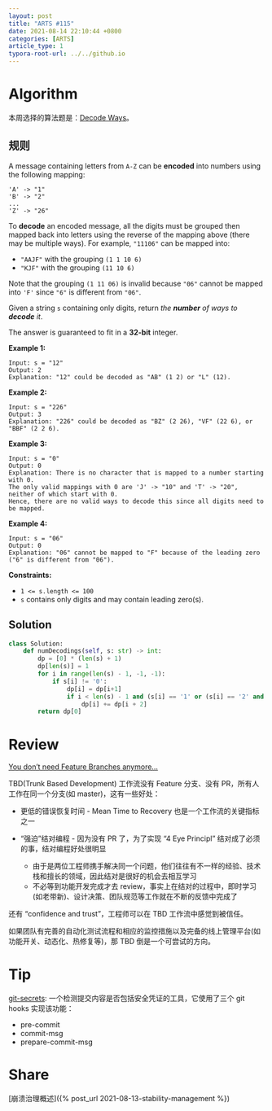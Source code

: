 ```yaml
---
layout: post
title: "ARTS #115"
date: 2021-08-14 22:10:44 +0800
categories: [ARTS]
article_type: 1
typora-root-url: ../../github.io
---
```



# Algorithm

本周选择的算法题是：[Decode Ways](https://leetcode.com/problems/decode-ways/)。


## 规则

A message containing letters from `A-Z` can be **encoded** into numbers using the following mapping:

```
'A' -> "1"
'B' -> "2"
...
'Z' -> "26"
```

To **decode** an encoded message, all the digits must be grouped then mapped back into letters using the reverse of the mapping above (there may be multiple ways). For example, `"11106"` can be mapped into:

- `"AAJF"` with the grouping `(1 1 10 6)`
- `"KJF"` with the grouping `(11 10 6)`

Note that the grouping `(1 11 06)` is invalid because `"06"` cannot be mapped into `'F'` since `"6"` is different from `"06"`.

Given a string `s` containing only digits, return *the **number** of ways to **decode** it*.

The answer is guaranteed to fit in a **32-bit** integer.

 

**Example 1:**

```
Input: s = "12"
Output: 2
Explanation: "12" could be decoded as "AB" (1 2) or "L" (12).
```

**Example 2:**

```
Input: s = "226"
Output: 3
Explanation: "226" could be decoded as "BZ" (2 26), "VF" (22 6), or "BBF" (2 2 6).
```

**Example 3:**

```
Input: s = "0"
Output: 0
Explanation: There is no character that is mapped to a number starting with 0.
The only valid mappings with 0 are 'J' -> "10" and 'T' -> "20", neither of which start with 0.
Hence, there are no valid ways to decode this since all digits need to be mapped.
```

**Example 4:**

```
Input: s = "06"
Output: 0
Explanation: "06" cannot be mapped to "F" because of the leading zero ("6" is different from "06").
```

 

**Constraints:**

- `1 <= s.length <= 100`
- `s` contains only digits and may contain leading zero(s).

## Solution

```python
class Solution:
    def numDecodings(self, s: str) -> int:
        dp = [0] * (len(s) + 1)
        dp[len(s)] = 1
        for i in range(len(s) - 1, -1, -1):
            if s[i] != '0':
                dp[i] = dp[i+1]
                if i < len(s) - 1 and (s[i] == '1' or (s[i] == '2' and s[i+1] < '7')):
                    dp[i] += dp[i + 2]
        return dp[0]
```

# Review

[You don’t need Feature Branches anymore…](https://levelup.gitconnected.com/why-are-so-many-people-against-trunk-based-development-a785d9322584)

TBD(Trunk Based Development) 工作流没有 Feature 分支、没有 PR，所有人工作在同一个分支(如 master)，这有一些好处：

- 更低的错误恢复时间 - Mean Time to Recovery 也是一个工作流的关键指标之一

- “强迫”结对编程 - 因为没有 PR 了，为了实现 “4 Eye Principl” 结对成了必须的事，结对编程好处很明显
  - 由于是两位工程师携手解决同一个问题，他们往往有不一样的经验、技术栈和擅长的领域，因此结对是很好的机会去相互学习
  - 不必等到功能开发完成才去 review，事实上在结对的过程中，即时学习(如老带新)、设计决策、团队规范等工作就在不断的反馈中完成了

还有 “confidence and trust”，工程师可以在 TBD 工作流中感觉到被信任。

如果团队有完善的自动化测试流程和相应的监控措施以及完备的线上管理平台(如功能开关、动态化、热修复等)，那 TBD 倒是一个可尝试的方向。 

# Tip

[git-secrets](https://github.com/awslabs/git-secrets): 一个检测提交内容是否包括安全凭证的工具，它使用了三个 git hooks 实现该功能：

- pre-commit
- commit-msg
- prepare-commit-msg

# Share

[崩溃治理概述]({% post_url 2021-08-13-stability-management %})
